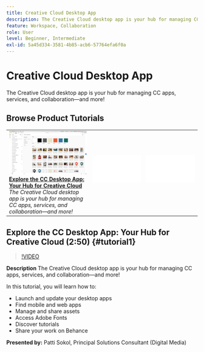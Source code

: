 ```yaml
---
title: Creative Cloud Desktop App
description: The Creative Cloud desktop app is your hub for managing CC apps, services, and collaboration—and more!
feature: Workspace, Collaboration
role: User
level: Beginner, Intermediate
exl-id: 5a45d334-3581-4b85-acb6-57764efa6f0a
---
```

# Creative Cloud Desktop App

The Creative Cloud desktop app is your hub for managing CC apps, services, and collaboration—and more!

## Browse Product Tutorials

<table style="table-layout:fixed">
<tr>
 <td>
   <a href="creativeclouddesktopapp.md#tutorial1">
      <img alt="Explore the CC Desktop App: Your Hub for 
Creative Cloud" src="../assets/ccda_overview_sokol_thumbnail.jpg" />
   </a>
    <div>
   <a href="creativeclouddesktopapp.md#tutorial1"><strong>Explore the CC Desktop App: Your Hub for 
Creative Cloud</strong></a>
    </div>
    <em>The Creative Cloud desktop app is your hub for managing CC apps, services, and collaboration—and more!</em>
    <br>
  </td>
  <td>
    <img alt="Spacer" src="../assets/Whitespacer.png" />
    <div>
    <br>
  </td>
  <td>
    <img alt="Spacer" src="../assets/Whitespacer.png" />
    <div>
    <br>
  </td>
</tr>
</table>

## Explore the CC Desktop App: Your Hub for Creative Cloud (2:50) {#tutorial1}

>[!VIDEO](https://video.tv.adobe.com/v/327095?hidetitle=true)

**Description**
The Creative Cloud desktop app is your hub for managing CC apps, services, and collaboration—and more!

In this tutorial, you will learn how to:
* Launch and update your desktop apps
* Find mobile and web apps
* Manage and share assets
* Access Adobe Fonts
* Discover tutorials
* Share your work on Behance

**Presented by:**
Patti Sokol, Principal Solutions Consultant (Digital Media)
